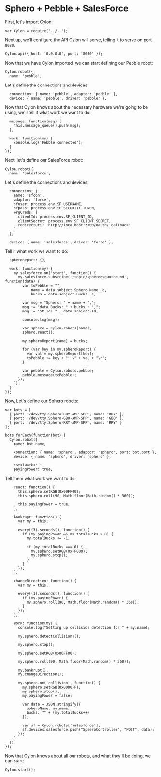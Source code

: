 # Sphero + Pebble + SalesForce

First, let's import Cylon:

    var Cylon = require('../..');

Next up, we'll configure the API Cylon will serve, telling it to serve on port
`8080`.

    Cylon.api({ host: '0.0.0.0', port: '8080' });


Now that we have Cylon imported, we can start defining our Pebble robot:

    Cylon.robot({
      name: 'pebble',

Let's define the connections and devices:

      connection: { name: 'pebble', adaptor: 'pebble' },
      device: { name: 'pebble', driver: 'pebble' },

Now that Cylon knows about the necessary hardware we're going to be using, we'll
tell it what work we want to do:

      message: function(msg) {
        this.message_queue().push(msg);
      },

      work: function(my) {
        console.log('Pebble connected');
      }
    });

Next, let's define our SalesForce robot:

    Cylon.robot({
      name: 'salesforce',

Let's define the connections and devices:

      connection: {
        name: 'sfcon',
        adaptor: 'force',
        sfuser: process.env.SF_USERNAME,
        sfpass: process.env.SF_SECURITY_TOKEN,
        orgCreds: {
          clientId: process.env.SF_CLIENT_ID,
          clientSecret: process.env.SF_CLIENT_SECRET,
          redirectUri: 'http://localhost:3000/oauth/_callback'
        }
      },

      device: { name: 'salesforce', driver: 'force' },

Tell it what work we want to do:

      spheroReport: {},

      work: function(my) {
        my.salesforce.on('start', function() {
          my.salesforce.subscribe('/topic/SpheroMsgOutbound', function(data) {
            var toPebble = "",
                name = data.sobject.Sphero_Name__c,
                bucks = data.sobject.Bucks__c;

            var msg = "Sphero: " + name + ",";
            msg += "data Bucks: " + bucks + ",";
            msg += "SM_Id: " + data.sobject.Id;

            console.log(msg);

            var sphero = Cylon.robots[name];
            sphero.react();

            my.spheroReport[name] = bucks;

            for (var key in my.spheroReport) {
              var val = my.spheroReport[key];
              toPebble += key + ": $" + val + "\n";
            }

            var pebble = Cylon.robots.pebble;
            pebble.message(toPebble);
          });
        });
      }
    });

Now, Let's define our Sphero robots:

    var bots = [
      { port: '/dev/tty.Sphero-ROY-AMP-SPP', name: 'ROY' },
      { port: '/dev/tty.Sphero-GBO-AMP-SPP', name: 'GBO' },
      { port: '/dev/tty.Sphero-RRY-AMP-SPP', name: 'RRY' }
    ];

    bots.forEach(function(bot) {
      Cylon.robot({
        name: bot.name,

        connection: { name: 'sphero', adaptor: 'sphero', port: bot.port },
        device: { name: 'sphero', driver: 'sphero' },

        totalBucks: 1,
        payingPower: true,


Tell them what work we want to do:

        react: function() {
          this.sphero.setRGB(0x00FF00);
          this.sphero.roll(90, Math.floor(Math.random() * 360));

          this.payingPower = true;
        },

        bankrupt: function() {
          var my = this;

          every((3).seconds(), function() {
            if (my.payingPower && my.totalBucks > 0) {
              my.totalBucks += -1;

              if (my.totalBucks === 0) {
                my.sphero.setRGB(0xFF000);
                my.sphero.stop();
              }
            }
          });
        },

        changeDirection: function() {
          var my = this;

          every((1).seconds(), function() {
            if (my.payingPower) {
              my.sphero.roll(90, Math.floor(Math.random() * 360));
            }
          });
        },

        work: function(my) {
          console.log("Setting up collision detection for " + my.name);

          my.sphero.detectCollisions();

          my.sphero.stop();

          my.sphero.setRGB(0x00FF00);

          my.sphero.roll(90, Math.floor(Math.random() * 360));

          my.bankrupt();
          my.changeDirection();

          my.sphero.on('collision', function() {
            my.sphero.setRGB(0x0000FF);
            my.sphero.stop();
            my.payingPower = false;

            var data = JSON.stringify({
              spheroName: my.name,
              bucks: "" + (my.totalBucks++)
            });

            var sf = Cylon.robots['salesforce'];
            sf.devices.salesforce.push("SpheroController", "POST", data);
          });
        }
      });
    });

Now that Cylon knows about all our robots, and what they'll be doing, we can start:

    Cylon.start();
